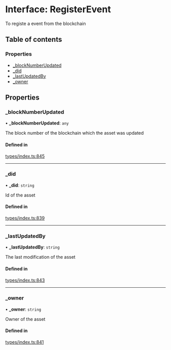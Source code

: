 # Interface: RegisterEvent

To registe a event from the blockchain

## Table of contents

### Properties

- [\_blockNumberUpdated](RegisterEvent.md#_blocknumberupdated)
- [\_did](RegisterEvent.md#_did)
- [\_lastUpdatedBy](RegisterEvent.md#_lastupdatedby)
- [\_owner](RegisterEvent.md#_owner)

## Properties

### \_blockNumberUpdated

• **\_blockNumberUpdated**: `any`

The block number of the blockchain which the asset was updated

#### Defined in

[types/index.ts:845](https://github.com/nevermined-io/react-components/blob/8455fbd/catalog/src/types/index.ts#L845)

___

### \_did

• **\_did**: `string`

Id of the asset

#### Defined in

[types/index.ts:839](https://github.com/nevermined-io/react-components/blob/8455fbd/catalog/src/types/index.ts#L839)

___

### \_lastUpdatedBy

• **\_lastUpdatedBy**: `string`

The last modification of the asset

#### Defined in

[types/index.ts:843](https://github.com/nevermined-io/react-components/blob/8455fbd/catalog/src/types/index.ts#L843)

___

### \_owner

• **\_owner**: `string`

Owner of the asset

#### Defined in

[types/index.ts:841](https://github.com/nevermined-io/react-components/blob/8455fbd/catalog/src/types/index.ts#L841)
